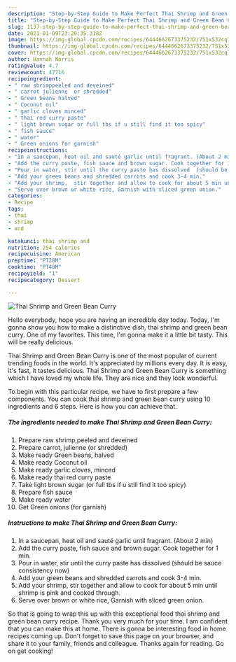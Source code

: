 ```yaml
---
description: "Step-by-Step Guide to Make Perfect Thai Shrimp and Green Bean Curry"
title: "Step-by-Step Guide to Make Perfect Thai Shrimp and Green Bean Curry"
slug: 1137-step-by-step-guide-to-make-perfect-thai-shrimp-and-green-bean-curry
date: 2021-01-09T23:29:35.318Z
image: https://img-global.cpcdn.com/recipes/6444662673375232/751x532cq70/thai-shrimp-and-green-bean-curry-recipe-main-photo.jpg
thumbnail: https://img-global.cpcdn.com/recipes/6444662673375232/751x532cq70/thai-shrimp-and-green-bean-curry-recipe-main-photo.jpg
cover: https://img-global.cpcdn.com/recipes/6444662673375232/751x532cq70/thai-shrimp-and-green-bean-curry-recipe-main-photo.jpg
author: Hannah Norris
ratingvalue: 4.7
reviewcount: 47716
recipeingredient:
- " raw shrimppeeled and deveined"
- " carrot julienne  or shredded"
- " Green beans halved"
- " Coconut oil"
- " garlic cloves minced"
- " thai red curry paste"
- " light brown sugar or full tbs if u still find it too spicy"
- " fish sauce"
- " water"
- " Green onions for garnish"
recipeinstructions:
- "In a saucepan, heat oil and sauté garlic until fragrant. (About 2 min)"
- "Add the curry paste, fish sauce and brown sugar. Cook together for 1 min."
- "Pour in water, stir until the curry paste has dissolved  (should be sauce consistency now)"
- "Add your green beans and shredded carrots and cook 3-4 min."
- "Add your shrimp,  stir together and allow to cook for about 5 min until shrimp is pink and cooked through."
- "Serve over brown or white rice, Garnish with sliced green onion."
categories:
- Recipe
tags:
- thai
- shrimp
- and

katakunci: thai shrimp and 
nutrition: 254 calories
recipecuisine: American
preptime: "PT28M"
cooktime: "PT48M"
recipeyield: "1"
recipecategory: Dessert

---
```



![Thai Shrimp and Green Bean Curry](https://img-global.cpcdn.com/recipes/6444662673375232/751x532cq70/thai-shrimp-and-green-bean-curry-recipe-main-photo.jpg)

Hello everybody, hope you are having an incredible day today. Today, I'm gonna show you how to make a distinctive dish, thai shrimp and green bean curry. One of my favorites. This time, I'm gonna make it a little bit tasty. This will be really delicious.



Thai Shrimp and Green Bean Curry is one of the most popular of current trending foods in the world. It's appreciated by millions every day. It is easy, it's fast, it tastes delicious. Thai Shrimp and Green Bean Curry is something which I have loved my whole life. They are nice and they look wonderful.


To begin with this particular recipe, we have to first prepare a few components. You can cook thai shrimp and green bean curry using 10 ingredients and 6 steps. Here is how you can achieve that.

<!--inarticleads1-->

##### The ingredients needed to make Thai Shrimp and Green Bean Curry:

1. Prepare  raw shrimp,peeled and deveined
1. Prepare  carrot, julienne  (or shredded)
1. Make ready  Green beans, halved
1. Make ready  Coconut oil
1. Make ready  garlic cloves, minced
1. Make ready  thai red curry paste
1. Take  light brown sugar (or full tbs if u still find it too spicy)
1. Prepare  fish sauce
1. Make ready  water
1. Get  Green onions (for garnish)




<!--inarticleads2-->

##### Instructions to make Thai Shrimp and Green Bean Curry:

1. In a saucepan, heat oil and sauté garlic until fragrant. (About 2 min)
1. Add the curry paste, fish sauce and brown sugar. Cook together for 1 min.
1. Pour in water, stir until the curry paste has dissolved  (should be sauce consistency now)
1. Add your green beans and shredded carrots and cook 3-4 min.
1. Add your shrimp,  stir together and allow to cook for about 5 min until shrimp is pink and cooked through.
1. Serve over brown or white rice, Garnish with sliced green onion.




So that is going to wrap this up with this exceptional food thai shrimp and green bean curry recipe. Thank you very much for your time. I am confident that you can make this at home. There is gonna be interesting food in home recipes coming up. Don't forget to save this page on your browser, and share it to your family, friends and colleague. Thanks again for reading. Go on get cooking!
